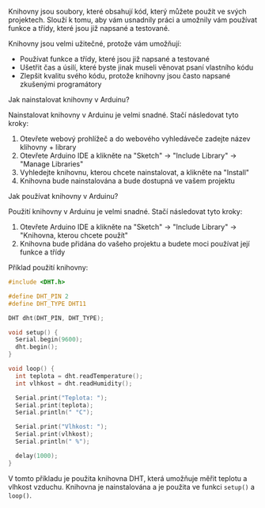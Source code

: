 Knihovny jsou soubory, které obsahují kód, který můžete použít ve svých projektech. Slouží k tomu, aby vám usnadnily práci a umožnily vám používat funkce a třídy, které jsou již napsané a testované.

Knihovny jsou velmi užitečné, protože vám umožňují:

* Používat funkce a třídy, které jsou již napsané a testované
* Ušetřit čas a úsilí, které byste jinak museli věnovat psaní vlastního kódu
* Zlepšit kvalitu svého kódu, protože knihovny jsou často napsané zkušenými programátory

Jak nainstalovat knihovny v Arduinu?

Nainstalovat knihovny v Arduinu je velmi snadné. Stačí následovat tyto kroky:
1. Otevřete webový prohlížeč a do webového vyhledáveče zadejte název klihovny + library
3. Otevřete Arduino IDE a klikněte na "Sketch" -> "Include Library" -> "Manage Libraries"
4. Vyhledejte knihovnu, kterou chcete nainstalovat, a klikněte na "Install"
5. Knihovna bude nainstalována a bude dostupná ve vašem projektu

Jak používat knihovny v Arduinu?

Použití knihovny v Arduinu je velmi snadné. Stačí následovat tyto kroky:

1. Otevřete Arduino IDE a klikněte na "Sketch" -> "Include Library" -> "Knihovna, kterou chcete použít"
2. Knihovna bude přidána do vašeho projektu a budete moci používat její funkce a třídy

Příklad použití knihovny:

```c
#include <DHT.h>

#define DHT_PIN 2
#define DHT_TYPE DHT11

DHT dht(DHT_PIN, DHT_TYPE);

void setup() {
  Serial.begin(9600);
  dht.begin();
}

void loop() {
  int teplota = dht.readTemperature();
  int vlhkost = dht.readHumidity();

  Serial.print("Teplota: ");
  Serial.print(teplota);
  Serial.println(" °C");

  Serial.print("Vlhkost: ");
  Serial.print(vlhkost);
  Serial.println(" %");

  delay(1000);
}
```

V tomto příkladu je použita knihovna DHT, která umožňuje měřit teplotu a vlhkost vzduchu. Knihovna je nainstalována a je použita ve funkci `setup()` a `loop()`.